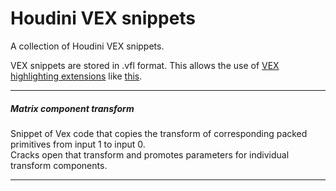 # Houdini VEX snippets
A collection of Houdini VEX snippets.

VEX snippets are stored in .vfl format. This allows the use of [VEX highlighting extensions](https://marketplace.visualstudio.com/items?itemName=melmass.vex) like [this](https://marketplace.visualstudio.com/items?itemName=melmass.vex). <br>

___

<h5>Matrix component transform</h5>
<p>Snippet of Vex code that copies the transform of corresponding packed primitives from input 1 to input 0.<br>
Cracks open that transform and promotes parameters for individual transform components.</p>

<script src="https://emgithub.com/embed.js?target=https%3A%2F%2Fgithub.com%2FRobbertGroenendijk%2FHoudini_snippets%2Fblob%2Fmain%2FVEX%2FMatrixComponentTransform.vfl&style=vs&showBorder=on&showFileMeta=on&showCopy=on"></script>

___